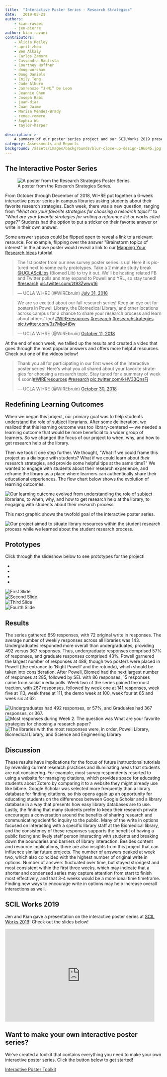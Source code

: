 ```yaml
---
title:  "Interactive Poster Series - Research Strategies"
date:   2019-03-21
authors:
    - kian-ravaei
    - jen-pierre
author: kian-ravaei
contributors:
    - Alicia Reiley
    - april-zhou
    - Ben Alkaly
    - Carlos Zamora
    - Cassandra Bautista
    - Courtney Hoffner
    - doug-worsham
    - Doug Daniels
    - Emily Teng
    - Jade Alburo
    - Jamrensze “J-Mi” De Leon
    - Jeannie Chen
    - Joseph Babi
    - juan-diaz
    - Juan Jaime
    - Marisa Méndez-Brady
    - renee-romero
    - Sophia Wu
    - taylor-harper
    
description: >-
    A summary of our poster series project and our SCILWorks 2019 presentation!
category: Assessments and Reports
background: /assets/images/backgrounds/blur-close-up-design-196645.jpg
---
```


## The Interactive Poster Series

<figure class="figure border border-primary shadow mt-3">
  <img src="{{ '/assets/images/poster-1.jpg' | relative_url }}" class="figure-img img-fluid rounded" alt="A poster from the Research Strategies Poster Series">
  <figcaption class="figure-caption text-right">A poster from the Research Strategies Series.</figcaption>
</figure>

From October through December of 2018, WI+RE put together a 6-week interactive poster series in campus libraries asking students about their favorite research strategies. Each week, there was a new question, ranging from _"What are your favorite strategies for choosing a research topic?"_ to _"What are your favorite strategies for writing a reference list or works cited page?"_ Students had the option to put a sticker on their favorite answer or write in their own answer. 

Some answer spaces could be flipped open to reveal a link to a relevant resource. For example, flipping over the answer "Brainstorm topics of interest" in the above poster would reveal a link to our [Mapping Your Research Ideas](https://uclalibrary.github.io/research-tips/questions/) tutorial.

<div class="container">
  <div class="row">
    <div class="col-md-6">
        <blockquote class="twitter-tweet" data-lang="en"><p lang="en" dir="ltr">The 1st poster from our new survey poster series is up! Here it is pictured next to some early prototypes. Take a 2 minute study break <a href="https://twitter.com/UCLASciLibs?ref_src=twsrc%5Etfw">@UCLASciLibs</a> (Biomed Lib) to try it out. We&#39;ll be hosting related FB and Twitter polls and may expand to Powell and YRL, so stay tuned! <a href="https://twitter.com/hashtag/research?src=hash&amp;ref_src=twsrc%5Etfw">#research</a> <a href="https://t.co/zt93Zwwp16">pic.twitter.com/zt93Zwwp16</a></p>&mdash; UCLA WI+RE (@WIREbruin) <a href="https://twitter.com/WIREbruin/status/1024379653807464448?ref_src=twsrc%5Etfw">July 31, 2018</a></blockquote>
        <script async src="https://platform.twitter.com/widgets.js" charset="utf-8"></script>
    </div>
    <div class="col-md-6">
        <blockquote class="twitter-tweet" data-lang="en"><p lang="en" dir="ltr">We are so excited about our fall research series! Keep an eye out for posters in Powell Library, the Biomedical Library, and other locations across campus for a chance to share your research process and learn about others&#39; too! <a href="https://twitter.com/hashtag/WIREresources?src=hash&amp;ref_src=twsrc%5Etfw">#WIREresources</a> <a href="https://twitter.com/hashtag/research?src=hash&amp;ref_src=twsrc%5Etfw">#research</a> <a href="https://twitter.com/hashtag/researchstrategies?src=hash&amp;ref_src=twsrc%5Etfw">#researchstrategies</a> <a href="https://t.co/3z7Mjq4tBw">pic.twitter.com/3z7Mjq4tBw</a></p>&mdash; UCLA WI+RE (@WIREbruin) <a href="https://twitter.com/WIREbruin/status/1050501748777934848?ref_src=twsrc%5Etfw">October 11, 2018</a></blockquote>
        <script async src="https://platform.twitter.com/widgets.js" charset="utf-8"></script>
    </div>
  </div>
</div>

At the end of each week, we tallied up the results and created a video that goes through the most popular answers and offers more helpful resources. Check out one of the videos below!

<blockquote class="twitter-tweet tw-align-center" data-lang="en"><p lang="en" dir="ltr">Thank you all for participating in our first week of the interactive poster series! Here&#39;s what you all shared about your favorite strategies for choosing a research topic. Stay tuned for a summary of week 4 soon!<a href="https://twitter.com/hashtag/WIREresources?src=hash&amp;ref_src=twsrc%5Etfw">#WIREresources</a> <a href="https://twitter.com/hashtag/research?src=hash&amp;ref_src=twsrc%5Etfw">#research</a> <a href="https://t.co/kHV33QnsFj">pic.twitter.com/kHV33QnsFj</a></p>&mdash; UCLA WI+RE (@WIREbruin) <a href="https://twitter.com/WIREbruin/status/1057364574695878656?ref_src=twsrc%5Etfw">October 30, 2018</a></blockquote>
<script async src="https://platform.twitter.com/widgets.js" charset="utf-8"></script>

<h2 class="mt-5">Redefining Learning Outcomes</h2>

When we began this project, our primary goal was to help students understand the role of subject librarians. After some deliberation, we realized that this learning outcome was too library-centered — we needed a learning outcome that would be more beneficial to a wider group of learners. So we changed the focus of our project to when, why, and how to get research help at the library.

Then we took it one step further. We thought, "What if we could frame this project as a dialogue with students? What if we could learn about _their_ research strategies, and provide some helpful tips at the same time?" We wanted to engage with students about their research experience, and reframe the library as a place where learners can authentically share their educational experiences. The flow chart below shows the evolution of learning outcomes.

<img src="{{ '/assets/images/poster-learning-outcomes.png' | relative_url }}" class="img-fluid mt-2" alt="Our learning outcome evolved from understanding the role of subject librarians, to when, why, and how to get research help at the library, to engaging with students about their research process.">

This next graphic shows the twofold goal of the interactive poster series.

<img src="{{ '/assets/images/poster-challenge.png' | relative_url }}" class="img-fluid mt-2" alt="Our project aimed to situate library resources within the student research process while we learned about the student research process.">

## Prototypes

Click through the slideshow below to see prototypes for the project!

<!--How do I make the carousel responsive?"-->

<div id="demo" class="carousel slide shadow" data-ride="carousel">
  <ul class="carousel-indicators">
    <li data-target="#carouselExampleIndicators" data-slide-to="0" class="active"></li>
    <li data-target="#carouselExampleIndicators" data-slide-to="1"></li>
    <li data-target="#carouselExampleIndicators" data-slide-to="2"></li>
    <li data-target="#carouselExampleIndicators" data-slide-to="3"></li>
  </ul>
  
  <!--slideshow-->
  <div class="carousel-inner">
    <div class="carousel-item active">
      <img src="{{ '/assets/images/poster-prototype-1.png' | relative_url }}" class="d-block w-100 img-fluid" alt="First Slide">
    </div>
    <div class="carousel-item">
      <img src="{{ '/assets/images/poster-prototype-2.png' | relative_url }}" class="d-block img-fluid" alt="Second Slide">
    </div>
    <div class="carousel-item">
      <img src="{{ '/assets/images/poster-prototype-3.png' | relative_url }}" class="d-block w-100" alt="Third Slide">
    </div>
    <div class="carousel-item">
      <img src="{{ '/assets/images/poster-prototype-4.png' | relative_url }}" class="d-block img-fluid" alt="Fourth Slide">
    </div>
  </div>
  
  <!--controls-->
  <a class="carousel-control-prev" href="#demo" data-slide="prev">
    <span class="carousel-control-prev-icon"></span>
  </a>
  <a class="carousel-control-next" href="#demo" data-slide="next">
    <span class="carousel-control-next-icon"></span>
  </a>
  
</div>

<h2 class="mt-5">Results</h2>

<div class="container mb-3">
  <div class="row align-items-center">
    <div class="col-xl-7">
      <p>The series gathered 859 responses, with 72 original write in responses. The average number of weekly responses across all libraries was 143. Undergraduates responded more overall than undergraduates, providing 492 versus 367 responses. Thus, undergraduate responses comprised 57% of responses, and graduate responses comprised 43%. Powell garnered the largest number of responses at 488, though two posters were placed in Powell (the entrance to ‘Night Powell’ and the rotunda), which should be taken into consideration. After Powell, Biomed had the next largest number of responses at 285, followed by SEL with 86 responses. 15 responses came from social media polls. Week two of the series gained the most traction, with 267 responses, followed by week one at 141 responses, week five at 113, week three at 111, the demo week at 100, week four at 65 and week six at 62.</p>
    </div>
    <div class="col-xl-5">
        <div class="container">
            <div class="row">
                <div class="col-lg-6 col-xl-12 col-12"><img src="{{ '/assets/images/poster-responses-1.png' | relative_url }}" class="img-fluid mt-2" alt="Undergraduates had 492 responses, or 57%, and Graduates had 367 responses, or 367."></div>
                <div class="col-lg-6 col-xl-12 col-12"><img src="{{ '/assets/images/poster-responses-2.png' | relative_url }}" class="img-fluid mt-2" alt="Most responses during Week 2. The question was What are your favorite strategies for choosing a research paper?"></div>
            </div>
            <div class="row justify-content-center">
                <div class="col-lg-6 col-xl-12 col-12">
                <img src="{{ '/assets/images/poster-responses-3.png' | relative_url }}" class="img-fluid mt-2" alt="The libraries with the most responses were, in order, Powell Library, Biomedical Library, and Science and Engineering Library">
                </div>
            </div>
        </div>
      </div>
    </div>
</div>

## Discussion

These results have implications for the focus of future instructional tutorials by revealing current research practices and illuminating areas that students are not considering. For example, most survey respondents resorted to using a website for managing citations, which provides space for educating students about Zotero by comparing it to a website they might already use like bibme. Google Scholar was selected more frequently than a library database for finding citations, so this opens again up an opportunity for educating students on the differences between Google Scholar and a library database in a way that presents how easy library databases are to use. Lastly, the finding that many students prefer to keep their research private encourages a conversation around the benefits of sharing research and communicating scientific inquiry to the public. Many of the write in options focused on interacting with a specific library staff at the Biomedical library, and the consistency of these responses supports the benefit of having a public facing and lively staff person interacting with students and breaking down the boundaries and barriers of library interaction. Besides content and resource implications, there are also insights from this project that can influence similar future projects. The number of answers peaked at week two, which also coincided with the highest number of original write in options. Number of answers fluctuated over time, but stayed strongest and most consistent within the first three weeks, which may indicate that a shorter and condensed series may capture attention from start to finish most effectively, and that 3-4 weeks would be a more ideal time timeframe. Finding new ways to encourage write in options may help increase overall interactions as well.

## SCIL Works 2019

Jen and Kian gave a presentation on the interactive poster series at [SCIL Works 2019](http://www.carl-acrl.org/ig/scil/scilworks/2019/)! Check out the slides below!

<div class="text-center pb-4">
    <iframe src="https://docs.google.com/presentation/d/e/2PACX-1vSAUfFDSJazCbxpU3K74Ub0IVUAegwXpeP20lNmrEScCwV76lmDMgLTYVELY6YmGPq4Epjd9Ro7MHlN/embed?start=false&loop=false&delayms=3000" frameborder="0" width="480" height="299" allowfullscreen="true" mozallowfullscreen="true" webkitallowfullscreen="true" class="tw-align-center"></iframe>
</div>

## Want to make your own interactive poster series?

We've created a toolkit that contains everything you need to make your own interactive poster series. Click the button below to get started!

<div class="text-center">
    <a href="https://ucla.box.com/v/SCILWorks2019Toolkit
" class="btn btn-primary">Interactive Poster Toolkit <i class="fas fa-external-link-alt" aria-hidden="true"></i></a>
</div>